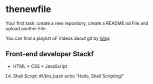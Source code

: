 # thenewfile
Your first task: create a new repository, create a README.nd File and upload another File.

You can find a playlist oF Videos about git by [link](https://www.youtube.com/watch?v=75QStdC3WgA)q
## Front-end developer Stackf

* HTML
﻿﻿* CSS
﻿﻿* JavaScript
14. Shell Script:
#!/bin_bash
echo "Hello, Shell Scripting!"


